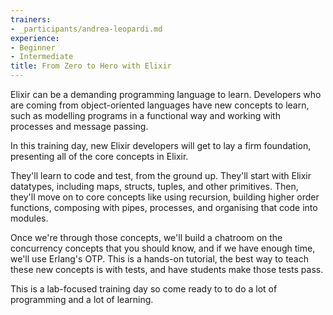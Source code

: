 ```yaml
---
trainers:
- _participants/andrea-leopardi.md
experience:
- Beginner
- Intermediate
title: From Zero to Hero with Elixir
---
```

Elixir can be a demanding programming language to learn. Developers who are coming from object-oriented languages have new concepts to learn, such as modelling programs in a functional way and working with processes and message passing.

In this training day, new Elixir developers will get to lay a firm foundation, presenting all of the core concepts in Elixir.

They'll learn to code and test, from the ground up. They'll start with Elixir datatypes, including maps, structs, tuples, and other primitives. Then, they'll move on to core concepts like using recursion, building higher order functions, composing with pipes, processes, and organising that code into modules.

Once we're through those concepts, we'll build a chatroom on the concurrency concepts that you should know, and if we have enough time, we'll use Erlang's OTP. This is a hands-on tutorial, the best way to teach these new concepts is with tests, and have students make those tests pass.

This is a lab-focused training day so come ready to to do a lot of programming and a lot of learning.